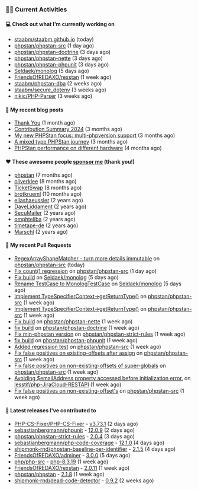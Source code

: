 ### 👨‍💻 Current Activities


#### 💻 Check out what I'm currently working on

- [staabm/staabm.github.io](https://github.com/staabm/staabm.github.io) (today)
- [phpstan/phpstan-src](https://github.com/phpstan/phpstan-src) (1 day ago)
- [phpstan/phpstan-doctrine](https://github.com/phpstan/phpstan-doctrine) (3 days ago)
- [phpstan/phpstan-nette](https://github.com/phpstan/phpstan-nette) (3 days ago)
- [phpstan/phpstan-phpunit](https://github.com/phpstan/phpstan-phpunit) (3 days ago)
- [Seldaek/monolog](https://github.com/Seldaek/monolog) (5 days ago)
- [FriendsOfREDAXO/rexstan](https://github.com/FriendsOfREDAXO/rexstan) (1 week ago)
- [staabm/phpstan-dba](https://github.com/staabm/phpstan-dba) (2 weeks ago)
- [staabm/secure_dotenv](https://github.com/staabm/secure_dotenv) (3 weeks ago)
- [nikic/PHP-Parser](https://github.com/nikic/PHP-Parser) (3 weeks ago)


#### 📜 My recent blog posts

- [Thank You](https://staabm.github.io/2025/01/24/thank-you.html) (1 month ago)
- [Contribution Summary 2024](https://staabm.github.io/2024/12/11/contribution-summary-2024.html) (3 months ago)
- [My new PHPStan focus: multi-phpversion support](https://staabm.github.io/2024/11/28/phpstan-php-version-in-scope.html) (3 months ago)
- [A mixed type PHPStan journey](https://staabm.github.io/2024/11/26/phpstan-mixed-types.html) (3 months ago)
- [PHPStan performance on different hardware](https://staabm.github.io/2024/11/17/phpstan-performance-on-different-hardware.html) (4 months ago)


#### ❤️ These awesome people [sponsor me](https://github.com/sponsors/staabm) (thank you!)

- [phpstan](https://github.com/phpstan) (7 months ago)
- [oliverklee](https://github.com/oliverklee) (8 months ago)
- [TicketSwap](https://github.com/TicketSwap) (8 months ago)
- [brotkrueml](https://github.com/brotkrueml) (10 months ago)
- [eliashaeussler](https://github.com/eliashaeussler) (2 years ago)
- [DaveLiddament](https://github.com/DaveLiddament) (2 years ago)
- [SecuMailer](https://github.com/SecuMailer) (2 years ago)
- [omphteliba](https://github.com/omphteliba) (2 years ago)
- [timetape-de](https://github.com/timetape-de) (2 years ago)
- [Marschl](https://github.com/Marschl) (2 years ago)


#### 🔨 My recent Pull Requests

- [RegexArrayShapeMatcher - turn more details immutable](https://github.com/phpstan/phpstan-src/pull/3892) on [phpstan/phpstan-src](https://github.com/phpstan/phpstan-src) (today)
- [Fix count() regression](https://github.com/phpstan/phpstan-src/pull/3889) on [phpstan/phpstan-src](https://github.com/phpstan/phpstan-src) (1 day ago)
- [Fix build](https://github.com/Seldaek/monolog/pull/1954) on [Seldaek/monolog](https://github.com/Seldaek/monolog) (5 days ago)
- [Rename TestCase to MonologTestCase](https://github.com/Seldaek/monolog/pull/1953) on [Seldaek/monolog](https://github.com/Seldaek/monolog) (5 days ago)
- [Implement TypeSpecifierContext-&gt;getReturnType()](https://github.com/phpstan/phpstan-src/pull/3881) on [phpstan/phpstan-src](https://github.com/phpstan/phpstan-src) (1 week ago)
- [Implement TypeSpecifierContext-&gt;getReturnType()](https://github.com/phpstan/phpstan-src/pull/3878) on [phpstan/phpstan-src](https://github.com/phpstan/phpstan-src) (1 week ago)
- [Fix build](https://github.com/phpstan/phpstan-nette/pull/168) on [phpstan/phpstan-nette](https://github.com/phpstan/phpstan-nette) (1 week ago)
- [fix build](https://github.com/phpstan/phpstan-doctrine/pull/647) on [phpstan/phpstan-doctrine](https://github.com/phpstan/phpstan-doctrine) (1 week ago)
- [Fix min-phpstan version](https://github.com/phpstan/phpstan-strict-rules/pull/264) on [phpstan/phpstan-strict-rules](https://github.com/phpstan/phpstan-strict-rules) (1 week ago)
- [fix build](https://github.com/phpstan/phpstan-phpunit/pull/221) on [phpstan/phpstan-phpunit](https://github.com/phpstan/phpstan-phpunit) (1 week ago)
- [Added regression test](https://github.com/phpstan/phpstan-src/pull/3875) on [phpstan/phpstan-src](https://github.com/phpstan/phpstan-src) (1 week ago)
- [Fix false positives on existing-offsets after assign](https://github.com/phpstan/phpstan-src/pull/3874) on [phpstan/phpstan-src](https://github.com/phpstan/phpstan-src) (1 week ago)
- [Fix false positives on non-existing-offsets of super-globals](https://github.com/phpstan/phpstan-src/pull/3871) on [phpstan/phpstan-src](https://github.com/phpstan/phpstan-src) (1 week ago)
- [Avoiding $emailAddress property accessed before initialization error.](https://github.com/lesstif/php-JiraCloud-RESTAPI/pull/92) on [lesstif/php-JiraCloud-RESTAPI](https://github.com/lesstif/php-JiraCloud-RESTAPI) (1 week ago)
- [Fix false positives on non-existing-offset&#39;s](https://github.com/phpstan/phpstan-src/pull/3868) on [phpstan/phpstan-src](https://github.com/phpstan/phpstan-src) (1 week ago)


#### 🔭 Latest releases I've contributed to

- [PHP-CS-Fixer/PHP-CS-Fixer](https://github.com/PHP-CS-Fixer/PHP-CS-Fixer) - [v3.73.1](https://github.com/PHP-CS-Fixer/PHP-CS-Fixer/releases/tag/v3.73.1) (2 days ago)
- [sebastianbergmann/phpunit](https://github.com/sebastianbergmann/phpunit) - [12.0.9](https://github.com/sebastianbergmann/phpunit/releases/tag/12.0.9) (2 days ago)
- [phpstan/phpstan-strict-rules](https://github.com/phpstan/phpstan-strict-rules) - [2.0.4](https://github.com/phpstan/phpstan-strict-rules/releases/tag/2.0.4) (3 days ago)
- [sebastianbergmann/php-code-coverage](https://github.com/sebastianbergmann/php-code-coverage) - [12.1.0](https://github.com/sebastianbergmann/php-code-coverage/releases/tag/12.1.0) (4 days ago)
- [shipmonk-rnd/phpstan-baseline-per-identifier](https://github.com/shipmonk-rnd/phpstan-baseline-per-identifier) - [2.1.5](https://github.com/shipmonk-rnd/phpstan-baseline-per-identifier/releases/tag/2.1.5) (4 days ago)
- [FriendsOfREDAXO/adminer](https://github.com/FriendsOfREDAXO/adminer) - [3.0.0](https://github.com/FriendsOfREDAXO/adminer/releases/tag/3.0.0) (5 days ago)
- [php/php-src](https://github.com/php/php-src) - [php-8.3.19](https://github.com/php/php-src/releases/tag/php-8.3.19) (1 week ago)
- [FriendsOfREDAXO/rexstan](https://github.com/FriendsOfREDAXO/rexstan) - [2.0.11](https://github.com/FriendsOfREDAXO/rexstan/releases/tag/2.0.11) (1 week ago)
- [phpstan/phpstan](https://github.com/phpstan/phpstan) - [2.1.8](https://github.com/phpstan/phpstan/releases/tag/2.1.8) (1 week ago)
- [shipmonk-rnd/dead-code-detector](https://github.com/shipmonk-rnd/dead-code-detector) - [0.9.2](https://github.com/shipmonk-rnd/dead-code-detector/releases/tag/0.9.2) (2 weeks ago)
